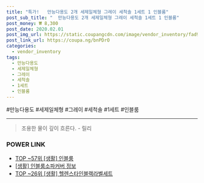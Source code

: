 ```yaml
--- 
title: "특가!   만능다용도 2개 세제일체형 그레이 세척솔 1세트 1 인블룸" 
post_sub_title: "  만능다용도 2개 세제일체형 그레이 세척솔 1세트 1 인블룸" 
post_money: ₩ 8,300 
post_date: 2020.02.01 
post_img_url: https://static.coupangcdn.com/image/vendor_inventory/fad9/59c6845431fe41bde2d39fba09be2f2dc2b26e1548860f6fce8fb6466b94.jpg 
post_link_url: https://coupa.ng/bnPDrO 
categories: 
  - vendor_inventory 
tags: 
  - 만능다용도 
  - 세제일체형 
  - 그레이 
  - 세척솔 
  - 1세트 
  - 인블룸 
--- 
```

  #만능다용도 #세제일체형 #그레이 #세척솔 #1세트 #인블룸 
<hr> 

> 조용한 물이 깊이 흐른다. - 릴리 


### POWER LINK

* <a href="https://blog.naver.com/an0733/221792080050" target="_blank"> TOP ~57위 [생활] 인블룸</a>
* <a href="https://blog.naver.com/fasyy4321/221764223413" target="_blank"> [생활] 인블룸소파커버 정보 </a>
* <a href="https://blog.naver.com/an0733/221792012747" target="_blank"> TOP ~26위 [생활] 헬렌스타인블랙라벨세트</a>
